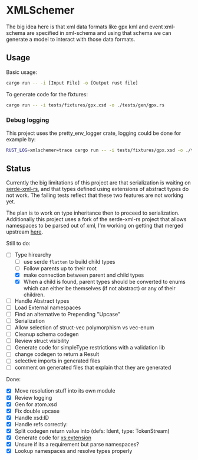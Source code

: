 # XMLSchemer

The big idea here is that xml data formats like gpx kml and event xml-schema are specified in xml-schema and using that schema we can generate a model to interact with those data formats.

## Usage

Basic usage:
```bash
cargo run -- -i [Input File] -o [Output rust file]
```

To generate code for the fixtures:
```bash
cargo run -- -i tests/fixtures/gpx.xsd -o ./tests/gen/gpx.rs
```

### Debug logging

This project uses the pretty_env_logger crate, logging could be done for example by:
```bash
RUST_LOG=xmlschemer=trace cargo run -- -i tests/fixtures/gpx.xsd -o ./tests/gen/gpx.rs
```

## Status

Currently the big limitations of this project are that serialization is waiting on [serde-xml-rs](https://github.com/RReverser/serde-xml-rs/pull/36), and that types defined using extensions of abstract types do not work. The failing tests
reflect that these two features are not working yet.

The plan is to work on type inheritance then to proceed to serialization. Additionally this project uses a fork
of the serde-xml-rs project that allows namespaces to be parsed out of xml, I'm working on getting that merged
upstream [here](https://github.com/RReverser/serde-xml-rs/pull/95).

Still to do:
- [ ] Type hirearchy
	- [ ] use serde `flatten` to build child types
	- [ ] Follow parents up to their root
	- [x] make connection between parent and child types
	- [x] When a child is found, parent types should be converted to enums which can either be 
	  themselves (if not abstract) or any of their children.
- [ ] Handle Abstract types
- [ ] Load External namespaces
- [ ] Find an alternative to Prepending "Upcase"
- [ ] Serialization
- [ ] Allow selection of struct-vec polymorphism vs vec-enum
- [ ] Cleanup schema codegen
- [ ] Review struct visibility
- [ ] Generate code for simpleType restrictions with a validation lib
- [ ] change codegen to return a Result
- [ ] selective imports in generated files
- [ ] comment on generated files that explain that they are generated

Done:
- [x] Move resolution stuff into its own module
- [x] Review logging
- [x] Gen for atom.xsd
- [x] Fix double upcase
- [x] Handle xsd:ID
- [x] Handle refs correctly: 
- [x] Split codegen return value into (defs: Ident, type: TokenStream)
- [x] Generate code for <xs:extension>
- [x] Unsure if its a requirement but parse namespaces?
- [x] Lookup namespaces and resolve types properly